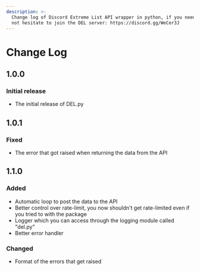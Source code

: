 ```yaml
---
description: >-
  Change log of Discord Extreme List API wrapper in python, if you need help, do
  not hesitate to join the DEL server: https://discord.gg/WeCer3J
---
```


# Change Log

## 1.0.0

### Initial release

* The initial release of DEL.py

## 1.0.1

### Fixed

* The error that got raised when returning the data from the API

## 1.1.0

### Added

* Automatic loop to post the data to the API
* Better control over rate-limit, you now shouldn't get rate-limited even if you tried to with the package
* Logger which you can access through the logging module called "del.py"
* Better error handler

### Changed

* Format of the errors that get raised

